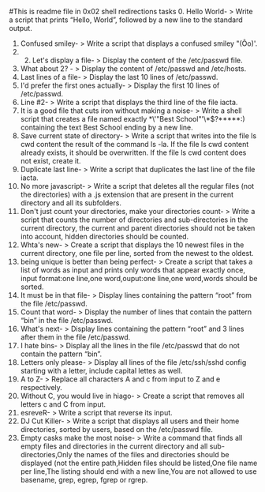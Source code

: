 #This is readme file in 0x02 shell redirections tasks
0. Hello World- > Write a script that prints “Hello, World”, followed by a new line to the standard output.
1. Confused smiley- > Write a script that displays a confused smiley "(Ôo)'.
2. 2. Let's display a file- > Display the content of the /etc/passwd file.
3. What about 2? - > Display the content of /etc/passwd and /etc/hosts.
4. Last lines of a file- > Display the last 10 lines of /etc/passwd.
5. I'd prefer the first ones actually- > Display the first 10 lines of /etc/passwd.
6. Line #2- > Write a script that displays the third line of the file iacta.
7. It is a good file that cuts iron without making a noise- > Write a shell script that creates a file named exactly \*\\'"Best School"\'\\*$\?\*\*\*\*\*:) containing the text Best School ending by a new line.
8. Save current state of directory- > Write a script that writes into the file ls cwd content the result of the command ls -la. If the file ls cwd content already exists, it should be overwritten. If the file ls cwd content does not exist, create it.
9. Duplicate last line- > Write a script that duplicates the last line of the file iacta.
10. No more javascript- > Write a script that deletes all the regular files (not the directories) with a .js extension that are present in the current directory and all its subfolders.
11. Don't just count your directories, make your directories count- > Write a script that counts the number of directories and sub-directories in the current directory, the current and parent directories should not be taken into account, hidden directories should be counted.
12. Whta's new- > Create a script that displays the 10 newest files in the current directory, one file per line, sorted from the newest to the oldest.
13. being unique is better than being perfect- > Create a script that takes a list of words as input and prints only words that appear exactly once, input format:one line,one word,ouput:one line,one word,words should be sorted.
14. It must be in that file- > Display lines containing the pattern “root” from the file /etc/passwd.
15. Count that word- > Display the number of lines that contain the pattern “bin” in the file /etc/passwd.
16. What's next- > Display lines containing the pattern “root” and 3 lines after them in the file /etc/passwd.
17. I hate bins- > Display all the lines in the file /etc/passwd that do not contain the pattern “bin”.
18. Letters only please- > Display all lines of the file /etc/ssh/sshd config starting with a letter, include capital lettes as well.
19. A to Z- > Replace all characters A and c from input to Z and e respectively.
20. Without C, you would live in hiago- > Create a script that removes all letters c and C from input.
21. esreveR- > Write a script that reverse its input.
22. DJ Cut Killer- > Write a script that displays all users and their home directories, sorted by users, based on the /etc/passwd file.
23. Empty casks make the most noise- > Write a command that finds all empty files and directories in the current directory and all sub-directories,Only the names of the files and directories should be displayed (not the entire path,Hidden files should be listed,One file name per line,The listing should end with a new line,You are not allowed to use basename, grep, egrep, fgrep or rgrep.
